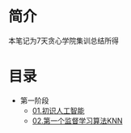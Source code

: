 # 简介
本笔记为7天贪心学院集训总结所得

# 目录

* 第一阶段
  * [01.初识人工智能](/03.AI_ML_机器学习算法集训营/Phase1/01.初识人工智能.md)
  * [02.第一个监督学习算法KNN](/03.AI_ML_机器学习算法集训营/Phase1/02.第一个监督学习算法KNN.md)